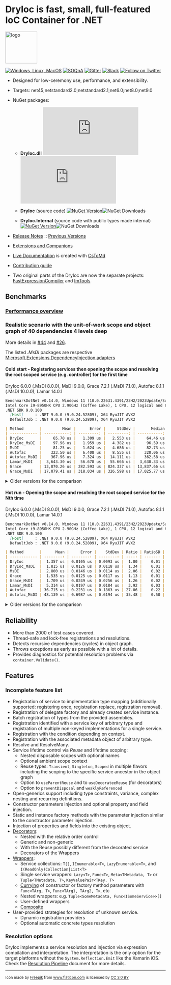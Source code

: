 DryIoc is fast, small, full-featured IoC Container for .NET
===========================================================

<img src="./logo/logo.svg" alt="logo" width="100px"/>

[![Windows, Linux, MacOS](https://ci.appveyor.com/api/projects/status/8eypvhn6ae70vk09?svg=true)](https://ci.appveyor.com/project/MaksimVolkau/dryioc-qt8fa)
[![SOQnA](https://img.shields.io/badge/StackOverflow-QnA-green.svg)](http://stackoverflow.com/questions/tagged/dryioc)
[![Gitter](https://img.shields.io/gitter/room/nwjs/nw.js.svg)](https://gitter.im/dadhi/DryIoc)
[![Slack](https://img.shields.io/badge/Slack-Chat-blue.svg)](https://dryioc.slack.com)
[![Follow on Twitter](https://img.shields.io/twitter/follow/dryioc.svg?style=social&label=Follow)](http://twitter.com/intent/user?screen_name=DryIoc)

[Autofac]: https://code.google.com/p/autofac/
[MEF]: http://mef.codeplex.com/
[DryIoc.dll]: https://www.nuget.org/packages/DryIoc.dll/
[DryIoc]: https://www.nuget.org/packages/DryIoc/
[DryIoc.Internal]: https://www.nuget.org/packages/DryIoc.Internal/
[DryIoc.MefAttributedModel]: https://www.nuget.org/packages/DryIoc.MefAttributedModel/

[DryIoc.MefAttributedModel.dll]: https://www.nuget.org/packages/DryIoc.MefAttributedModel.dll/
[WikiHome]: https://github.com/dadhi/DryIoc/blob/master/docs/DryIoc.Docs/Home.md#users-guide
[MefAttributedModel]: https://github.com/dadhi/DryIoc/blob/master/docs/DryIoc.Docs/MefAttributedModel.md

- Designed for low-ceremony use, performance, and extensibility.
- Targets: net45;netstandard2.0;netstandard2.1;net6.0;net8.0;net9.0
- NuGet packages:

    - __DryIoc.dll__ [![NuGet Version](https://img.shields.io/nuget/v/DryIoc.dll)](https://www.nuget.org/packages/DryIoc.dll)![NuGet Downloads](https://img.shields.io/nuget/dt/DryIoc.dll)

    - __DryIoc__ (source code) [![NuGet Version](https://img.shields.io/nuget/v/DryIoc)](https://www.nuget.org/packages/DryIoc)![NuGet Downloads](https://img.shields.io/nuget/dt/DryIoc)

    - __DryIoc.Internal__ (source code with public types made internal) [![NuGet Version](https://img.shields.io/nuget/v/DryIoc.Internal)](https://www.nuget.org/packages/DryIoc.Internal)![NuGet Downloads](https://img.shields.io/nuget/dt/DryIoc.Internal)

- [Release Notes](https://github.com/dadhi/DryIoc/releases/tag/v5.4.3) :: [Previous Versions](https://github.com/dadhi/DryIoc/blob/master/docs/DryIoc.Docs/VersionHistory.md)
- [Extensions and Companions](Extensions.md)
- [Live Documentation][WikiHome] is created with [CsToMd](https://github.com/dadhi/CsToMd)
- [Contribution guide](CONTRIBUTING.md)
- Two original parts of the DryIoc are now the separate projects: [FastExpressionCompiler](https://github.com/dadhi/FastExpressionCompiler) and [ImTools](https://github.com/dadhi/ImTools)

## Benchmarks

### [Performance overview](http://www.palmmedia.de/blog/2011/8/30/ioc-container-benchmark-performance-comparison)

### Realistic scenario with the unit-of-work scope and object graph of 40 dependencies 4 levels deep

More details in [#44](https://github.com/dadhi/DryIoc/issues/44#issuecomment-466440634) and [#26](https://github.com/dadhi/DryIoc/issues/26#issuecomment-466460255).

The listed *.MsDI* packages are respective [Microsoft.Extensions.DependencyInjection adapters](https://docs.microsoft.com/en-us/aspnet/core/fundamentals/dependency-injection?view=aspnetcore-3.1#default-service-container-replacement)

#### Cold start - Registering services then opening the scope and resolving the root scoped service (e.g. controller) for the first time

DryIoc 6.0.0 (.MsDI 8.0.0), MsDI 9.0.0, Grace 7.2.1 (.MsDI 7.1.0), Autofac 8.1.1 (.MsDI 10.0.0), Lamar 14.0.1

```md
BenchmarkDotNet v0.14.0, Windows 11 (10.0.22631.4391/23H2/2023Update/SunValley3)
Intel Core i9-8950HK CPU 2.90GHz (Coffee Lake), 1 CPU, 12 logical and 6 physical cores
.NET SDK 9.0.100
  [Host]     : .NET 9.0.0 (9.0.24.52809), X64 RyuJIT AVX2
  DefaultJob : .NET 9.0.0 (9.0.24.52809), X64 RyuJIT AVX2

| Method       |         Mean |      Error |     StdDev |       Median |  Ratio | RatioSD |     Gen0 |    Gen1 |    Gen2 | Allocated | Alloc Ratio |
| ------------ | -----------: | ---------: | ---------: | -----------: | -----: | ------: | -------: | ------: | ------: | --------: | ----------: |
| DryIoc       |     65.70 us |   1.309 us |   2.553 us |     64.46 us |   1.00 |    0.05 |   5.2490 |  0.4883 |       - |  32.74 KB |        1.00 |
| DryIoc_MsDI  |     97.96 us |   1.959 us |   4.382 us |     96.59 us |   1.49 |    0.09 |   6.5918 |  0.6104 |       - |  40.89 KB |        1.25 |
| MsDI         |     81.25 us |   1.624 us |   4.686 us |     82.73 us |   1.24 |    0.08 |  14.8926 |       - |       - |  91.15 KB |        2.78 |
| Autofac      |    323.50 us |   6.408 us |   8.555 us |    320.06 us |   4.93 |    0.23 |  49.8047 |       - |       - | 306.93 KB |        9.37 |
| Autofac_MsDI |    367.96 us |   7.324 us |  14.111 us |    362.58 us |   5.61 |    0.30 |  59.0820 |       - |       - | 364.77 KB |       11.14 |
| Lamar_MsDI   |  3,643.30 us |  56.678 us |  55.666 us |  3,630.33 us |  55.53 |    2.25 |  82.0313 |  3.9063 |       - | 524.96 KB |       16.03 |
| Grace        | 13,870.26 us | 282.593 us | 824.337 us | 13,837.66 us | 211.41 |   14.82 | 109.3750 | 93.7500 | 15.6250 | 686.94 KB |       20.98 |
| Grace_MsDI   | 17,079.41 us | 318.034 us | 326.598 us | 17,025.77 us | 260.33 |   10.92 | 125.0000 | 93.7500 |       - | 854.11 KB |       26.09 |

```

<details>
  <summary>Older versions for the comparison</summary>

DryIoc 5.0.0 (.MsDI 6.0.0), MsDI 6.0.0, Grace 7.2.1 (.MsDI 7.1.0), Autofac 6.3.0 (.MsDI 7.2.0), Lamar 8.0.1

```md
BenchmarkDotNet=v0.12.1, OS=Windows 10.0.19043
Intel Core i9-8950HK CPU 2.90GHz (Coffee Lake), 1 CPU, 12 logical and 6 physical cores
.NET Core SDK=6.0.201
  [Host]     : .NET Core 6.0.3 (CoreCLR 6.0.322.12309, CoreFX 6.0.322.12309), X64 RyuJIT
  DefaultJob : .NET Core 6.0.3 (CoreCLR 6.0.322.12309, CoreFX 6.0.322.12309), X64 RyuJIT

| Method       |         Mean |      Error |     StdDev |  Ratio | RatioSD |    Gen 0 |   Gen 1 |  Gen 2 | Allocated |
| ------------ | -----------: | ---------: | ---------: | -----: | ------: | -------: | ------: | -----: | --------: |
| DryIoc       |     82.22 us |   1.209 us |   1.072 us |   1.00 |    0.00 |   6.3477 |  0.3662 |      - |  39.42 KB |
| DryIoc_MsDI  |     94.18 us |   1.207 us |   1.070 us |   1.15 |    0.02 |   8.0566 |  0.6104 |      - |  49.87 KB |
| MsDI         |     94.60 us |   0.715 us |   0.597 us |   1.15 |    0.01 |  11.8408 |  4.2725 |      - |  72.59 KB |
| Autofac      |    543.45 us |   4.570 us |   3.568 us |   6.60 |    0.10 |  51.7578 | 25.3906 | 1.9531 | 317.19 KB |
| Autofac_MsDI |    534.64 us |   5.919 us |   5.247 us |   6.50 |    0.10 |  54.6875 | 27.3438 | 1.9531 | 340.17 KB |
| Lamar_MsDI   |  7,053.46 us | 140.273 us | 402.469 us |  77.97 |    2.84 |        - |       - |      - | 649.68 KB |
| Grace        | 15,990.58 us | 123.798 us | 109.744 us | 194.52 |    2.21 |  93.7500 | 31.2500 |      - | 736.12 KB |
| Grace_MsDI   | 18,884.30 us | 321.388 us | 268.373 us | 229.50 |    4.25 | 125.0000 | 62.5000 |      - |  904.7 KB |
```
</details>


#### Hot run - Opening the scope and resolving the root scoped service for the Nth time

DryIoc 6.0.0 (.MsDI 8.0.0), MsDI 9.0.0, Grace 7.2.1 (.MsDI 7.1.0), Autofac 8.1.1 (.MsDI 10.0.0), Lamar 14.0.1

```md
BenchmarkDotNet v0.14.0, Windows 11 (10.0.22631.4391/23H2/2023Update/SunValley3)
Intel Core i9-8950HK CPU 2.90GHz (Coffee Lake), 1 CPU, 12 logical and 6 physical cores
.NET SDK 9.0.100
  [Host]     : .NET 9.0.0 (9.0.24.52809), X64 RyuJIT AVX2
  DefaultJob : .NET 9.0.0 (9.0.24.52809), X64 RyuJIT AVX2

| Method       |      Mean |     Error |    StdDev | Ratio | RatioSD |    Gen0 |   Gen1 | Allocated | Alloc Ratio |
| ------------ | --------: | --------: | --------: | ----: | ------: | ------: | -----: | --------: | ----------: |
| DryIoc       |  1.357 us | 0.0105 us | 0.0093 us |  1.00 |    0.01 |  0.4730 | 0.0038 |   2.91 KB |        1.00 |
| DryIoc_MsDI  |  1.815 us | 0.0126 us | 0.0118 us |  1.34 |    0.01 |  0.5074 | 0.0038 |   3.11 KB |        1.07 |
| MsDI         |  2.800 us | 0.0146 us | 0.0114 us |  2.06 |    0.02 |  0.7896 | 0.0114 |   4.85 KB |        1.67 |
| Grace        |  1.535 us | 0.0125 us | 0.0117 us |  1.13 |    0.01 |  0.5169 | 0.0038 |   3.17 KB |        1.09 |
| Grace_MsDI   |  1.709 us | 0.0249 us | 0.0256 us |  1.26 |    0.02 |  0.5493 | 0.0038 |   3.37 KB |        1.16 |
| Lamar_MsDI   |  5.314 us | 0.0197 us | 0.0184 us |  3.92 |    0.03 |  0.9689 | 0.9613 |   5.95 KB |        2.05 |
| Autofac      | 36.715 us | 0.2231 us | 0.1863 us | 27.06 |    0.22 |  7.2021 | 0.4883 |  44.49 KB |       15.31 |
| Autofac_MsDI | 48.139 us | 0.6987 us | 0.6194 us | 35.48 |    0.50 | 10.1318 | 0.6714 |  62.27 KB |       21.42 |
```

<details>
<summary>Older versions for the comparison</summary>

DryIoc 5.0.0 (.MsDI 6.0.0), MsDI 6.0.0, Grace 7.2.1 (.MsDI 7.1.0), Autofac 6.3.0 (.MsDI 7.2.0), Lamar 8.0.1

```md
BenchmarkDotNet=v0.12.1, OS=Windows 10.0.19043
Intel Core i9-8950HK CPU 2.90GHz (Coffee Lake), 1 CPU, 12 logical and 6 physical cores
.NET Core SDK=6.0.201
  [Host]     : .NET Core 6.0.3 (CoreCLR 6.0.322.12309, CoreFX 6.0.322.12309), X64 RyuJIT
  DefaultJob : .NET Core 6.0.3 (CoreCLR 6.0.322.12309, CoreFX 6.0.322.12309), X64 RyuJIT

| Method       |      Mean |     Error |    StdDev | Ratio | RatioSD |   Gen 0 |  Gen 1 | Gen 2 | Allocated |
| ------------ | --------: | --------: | --------: | ----: | ------: | ------: | -----: | ----: | --------: |
| DryIoc       |  1.535 us | 0.0143 us | 0.0111 us |  1.00 |    0.00 |  0.4749 | 0.0076 |     - |   2.91 KB |
| DryIoc_MsDI  |  2.405 us | 0.0277 us | 0.0246 us |  1.57 |    0.02 |  0.4807 | 0.0076 |     - |   2.96 KB |
| MsDI         |  3.655 us | 0.0726 us | 0.0807 us |  2.40 |    0.05 |  0.7629 | 0.0114 |     - |   4.68 KB |
| Grace        |  1.807 us | 0.0241 us | 0.0213 us |  1.18 |    0.02 |  0.5169 | 0.0076 |     - |   3.17 KB |
| Grace_MsDI   |  2.576 us | 0.0421 us | 0.0394 us |  1.68 |    0.03 |  0.5569 | 0.0076 |     - |   3.41 KB |
| Lamar_MsDI   |  6.673 us | 0.0876 us | 0.0732 us |  4.35 |    0.06 |  0.9995 | 0.4959 |     - |   6.16 KB |
| Autofac      | 47.040 us | 0.7367 us | 0.6531 us | 30.65 |    0.48 |  7.7515 | 0.6104 |     - |  47.73 KB |
| Autofac_MsDI | 59.566 us | 0.8734 us | 0.7742 us | 38.76 |    0.61 | 11.3525 | 0.9155 |     - |  69.59 KB |
```
</details>


## Reliability

* More than 2000 of test cases covered.
* Thread-safe and lock-free registrations and resolutions. 
* Detects recursive dependencies (cycles) in object graph.
* Throws exceptions as early as possible with a lot of details.
* Provides diagnostics for potential resolution problems via `container.Validate()`.


## Features

### Incomplete feature list 

* Registration of service to implementation type mapping (additionally supported: registering once, registration replace, registration removal). 
* Registration of delegate factory and already created service instance.
* Batch registration of types from the provided assemblies.
* Registration identified with a service key of arbitrary type and registration of multiple non-keyed implementations for a single service.
* Registration with the condition depending on context.
* Registration with the associated metadata object of arbitrary type.
* Resolve and ResolveMany. 
* Service lifetime control via *Reuse* and lifetime scoping:
    * Nested disposable scopes with optional names 
    * Optional ambient scope context
    * Reuse types: `Transient`, `Singleton`, `Scoped` in multiple flavors including the scoping to the specific service ancestor in the object graph
    * Option to `useParentReuse` and to `useDecorateeReuse` (for decorators)
    * Option to `preventDisposal` and `weaklyReferenced`
* Open-generics support including type constraints, variance, complex nesting and recurring definitions.
* Constructor parameters injection and optional property and field injection.
* Static and instance factory methods with the parameter injection similar to the constructor parameter injection.
* Injection of properties and fields into the existing object.
* [Decorators](https://github.com/dadhi/DryIoc/blob/master/docs/DryIoc.Docs/Decorators.md):
    * Nested with the relative order control
    * Generic and non-generic
    * With the Reuse possibly different from the decorated service
    * Decorators of the Wrappers
* [Wrappers](https://github.com/dadhi/DryIoc/blob/master/docs/DryIoc.Docs/Wrappers.md):
    * Service collections: `T[]`, `IEnumerable<T>`, `LazyEnumerable<T>`, and  `I(ReadOnly)Collection|List<T>`
    * Single service wrappers: `Lazy<T>`, `Func<T>`, `Meta<TMetadata, T>` or `Tuple<TMetadata, T>`, `KeyValuePair<TKey, T>`
    * [Currying](http://en.wikipedia.org/wiki/Currying) of constructor or factory method parameters with `Func<TArg, T>`, `Func<TArg1, TArg2, T>`, etc
    * Nested wrappers: e.g. `Tuple<SomeMetadata, Func<ISomeService>>[]`
    * User-defined wrappers
    * [Composite](https://github.com/dadhi/DryIoc/blob/master/docs/DryIoc.Docs/Wrappers.md#composite-pattern-support)
* User-provided strategies for resolution of unknown service.
    * Dynamic registration providers
    * Optional automatic concrete types resolution

### Resolution options

DryIoc implements a service resolution and injection via expression compilation and interpretation.
The interpretation is the only option for the target platforms without the `System.Reflection.Emit` like the Xamarin iOS.
Check the [Resolution Pipeline](https://github.com/dadhi/DryIoc/blob/master/docs/DryIoc.Docs/ResolutionPipeline.md) document for more details. 

---
<small>Icon made by <a href="http://www.freepik.com" title="Freepik">Freepik</a> from <a href="https://www.flaticon.com/" title="Flaticon">www.flaticon.com</a> is licensed by <a href="http://creativecommons.org/licenses/by/3.0/" title="Creative Commons BY 3.0" target="_blank">CC 3.0 BY</a></small>
